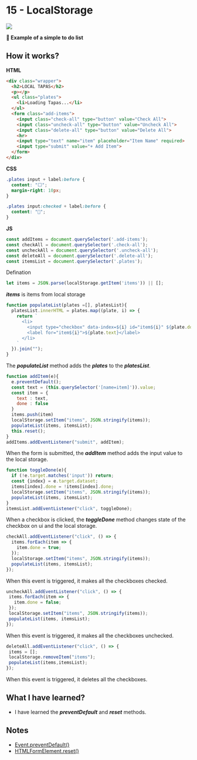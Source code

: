 # 15 - LocalStorage

![](https://github.com/erhanersoz/JavaScript30/blob/master/Screenshots/demo_15.gif?raw=true)

**:department_store: Example of a simple to do list**

## How it works?

**HTML**

```html
<div class="wrapper">
  <h2>LOCAL TAPAS</h2>
  <p></p>
  <ul class="plates">
    <li>Loading Tapas...</li>
  </ul>
  <form class="add-items">
    <input class="check-all" type="button" value="Check All">
    <input class="uncheck-all" type="button" value="Uncheck All">
    <input class="delete-all" type="button" value="Delete All">
    <hr>
    <input type="text" name="item" placeholder="Item Name" required>
    <input type="submit" value="+ Add Item">
  </form>
</div>
```

**CSS**

```css
.plates input + label:before {
  content: "⬜️";
  margin-right: 10px;
}

.plates input:checked + label:before {
  content: "🌮";
}
```



**JS**

```js
const addItems = document.querySelector('.add-items');
const checkAll = document.querySelector('.check-all');
const uncheckAll = document.querySelector('.uncheck-all');
const deleteAll = document.querySelector('.delete-all');
const itemsList = document.querySelector('.plates');
```
Defination

```js
let items = JSON.parse(localStorage.getItem('items')) || [];
```
***items*** is items from local storage

```js
function populateList(plates =[], platesList){
  platesList.innerHTML = plates.map((plate, i) => {
    return `
      <li>
        <input type="checkbox" data-index=${i} id="item${i}" ${plate.done ? 'checked' : ''} />
        <label for="item${i}">${plate.text}</label>
      </li>
    `
  }).join("");
}
```
The ***populateList*** method adds the ***plates*** to the ***platesList***.

```js
function addItem(e){
  e.preventDefault();
  const text = (this.querySelector('[name=item]')).value;
  const item = {
    text : text,
    done : false
  }
  items.push(item)
  localStorage.setItem("items", JSON.stringify(items));
  populateList(items, itemsList);
  this.reset();
}
addItems.addEventListener("submit", addItem);
```
When the form is submitted, the ***addItem*** method adds the input value to the local storage.
 

```js
function toggleDone(e){
  if (!e.target.matches('input')) return; 
  const {index} = e.target.dataset;
  items[index].done = !items[index].done;
  localStorage.setItem("items", JSON.stringify(items));
  populateList(items, itemsList);
}
itemsList.addEventListener("click", toggleDone);
```
When a checkbox is clicked, the ***toggleDone*** method changes state of the checkbox on ui and the local storage.


```js
checkAll.addEventListener("click", () => {
  items.forEach(item => {
    item.done = true;
  });
  localStorage.setItem("items", JSON.stringify(items));
  populateList(items, itemsList);
});
```
When this event is triggered, it makes all the checkboxes checked.
 

 ```js
uncheckAll.addEventListener("click", () => {
  items.forEach(item => {
    item.done = false;
  });
  localStorage.setItem("items", JSON.stringify(items));
  populateList(items, itemsList);
});
```
When this event is triggered, it makes all the checkboxes unchecked.
 

 ```js
deleteAll.addEventListener("click", () => {
  items = [];
  localStorage.removeItem("items");
  populateList(items,itemsList);
});
```
When this event is triggered, it deletes all the checkboxes.
 

## What I have learned?

- I have learned the ***preventDefault*** and ***reset*** methods.

## Notes

- [Event.preventDefault\(\)](https://developer.mozilla.org/en-US/docs/Web/API/Event/preventDefault)
- [HTMLFormElement.reset\(\)](https://developer.mozilla.org/en-US/docs/Web/API/HTMLFormElement/reset)
